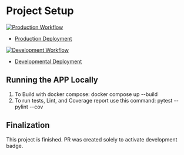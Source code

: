 # Project Setup

[![Production Workflow](https://github.com/nadzeyakuzmitch/bank-account-app/actions/workflows/prod.yml/badge.svg)](https://github.com/nadzeyakuzmitch/bank-account-app/actions/workflows/prod.yml)

* [Production Deployment](https://bank-account-app-prod.herokuapp.com/)


[![Development Workflow](https://github.com/nadzeyakuzmitch/bank-account-app/actions/workflows/dev.yml/badge.svg)](https://github.com/nadzeyakuzmitch/bank-account-app/actions/workflows/dev.yml)

* [Developmental Deployment](https://bank-account-app-dev.herokuapp.com/)

## Running the APP Locally

1. To Build with docker compose:
   docker compose up --build
2. To run tests, Lint, and Coverage report use this command: pytest --pylint --cov

## Finalization

This project is finished. PR was created solely to activate development badge.